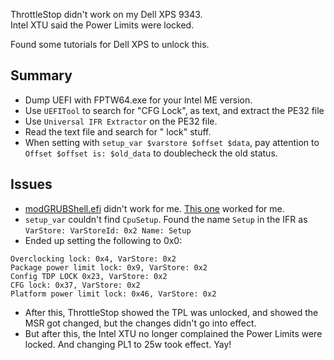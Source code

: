 ThrottleStop didn't work on my Dell XPS 9343.  
Intel XTU said the Power Limits were locked.

Found some tutorials for Dell XPS to unlock this. 

Summary
-------
 * Dump UEFI with FPTW64.exe for your Intel ME version.
 * Use `UEFITool` to search for "CFG Lock", as text, and extract the PE32 file
 * Use `Universal IFR Extractor` on the PE32 file.
 * Read the text file and search for " lock" stuff.
 * When setting with `setup_var $varstore $offset $data`, pay attention to `Offset $offset is: $old_data` to doublecheck the old status.

Issues
-----
 * [modGRUBShell.efi](https://github.com/datasone/grub-mod-setup_var/releases/download/1.1/modGRUBShell.efi) didn't work for me. [This one](https://github.com/XDleader555/grub_setup_var/releases) worked for me.
 * `setup_var` couldn't find `CpuSetup`. Found the name `Setup` in the IFR as `VarStore: VarStoreId: 0x2 Name: Setup`
 * Ended up setting the following to 0x0: 
 
```
Overclocking lock: 0x4, VarStore: 0x2
Package power limit lock: 0x9, VarStore: 0x2
Config TDP LOCK 0x23, VarStore: 0x2
CFG lock: 0x37, VarStore: 0x2
Platform power limit lock: 0x46, VarStore: 0x2
```
 * After this, ThrottleStop showed the TPL was unlocked, and showed the MSR got changed, but the changes didn't go into effect.
 * But after this, the Intel XTU no longer complained the Power Limits were locked. And changing PL1 to 25w took effect. Yay!
